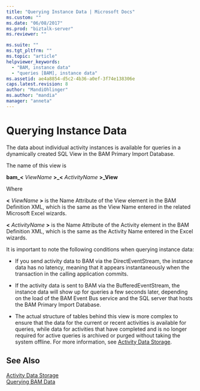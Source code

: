 ```yaml
---
title: "Querying Instance Data | Microsoft Docs"
ms.custom: ""
ms.date: "06/08/2017"
ms.prod: "biztalk-server"
ms.reviewer: ""

ms.suite: ""
ms.tgt_pltfrm: ""
ms.topic: "article"
helpviewer_keywords: 
  - "BAM, instance data"
  - "queries [BAM], instance data"
ms.assetid: ae4a8854-d5c2-4b36-a0ef-3f74e138306e
caps.latest.revision: 8
author: "MandiOhlinger"
ms.author: "mandia"
manager: "anneta"
---
```

# Querying Instance Data
The data about individual activity instances is available for queries in a dynamically created SQL View in the BAM Primary Import Database.  
  
 The name of this view is  
  
 **bam_\<** *ViewName* **>_\<** *ActivityName* **>_View**  
  
 Where  
  
 **\<** *ViewName* **>** is the Name Attribute of the View element in the BAM Definition XML, which is the same as the View Name entered in the related Microsoft Excel wizards.  
  
 **\<** *ActivityName* **>** is the Name Attribute of the Activity element in the BAM Definition XML, which is the same as the Activity Name entered in the Excel wizards.  
  
 It is important to note the following conditions when querying instance data:  
  
-   If you send activity data to BAM via the DirectEventStream, the instance data has no latency, meaning that it appears instantaneously when the transaction in the calling application commits.  
  
-   If the activity data is sent to BAM via the BufferedEventStream, the instance data will show up for queries a few seconds later, depending on the load of the BAM Event Bus service and the SQL server that hosts the BAM Primary Import Database.  
  
-   The actual structure of tables behind this view is more complex to ensure that the data for the current or recent activities is available for queries, while data for activities that have completed and is no longer required for active queries is archived or purged without taking the system offline. For more information, see [Activity Data Storage](../core/activity-data-storage.md).  
  
## See Also  
 [Activity Data Storage](../core/activity-data-storage.md)   
 [Querying BAM Data](../core/querying-bam-data.md)